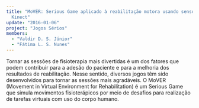 ```yaml
---
title: "MoVER: Serious Game aplicado à reabilitação motora usando sensor de movimento
  Kinect"
update: "2016-01-06"
project: "Jogos Sérios"
members:
  - "Valdir D. S. Júnior"
  - "Fátima L. S. Nunes"
---
```

Tornar as sessões de fisioterapia mais divertidas é um dos fatores que podem contribuir para a adesão do paciente e para a melhoria dos resultados de reabilitação. Nesse sentido, diversos jogos têm sido desenvolvidos para tornar as sessões mais agradáveis. O MoVER (Movement in Virtual Environment for Rehabilitation) é um Serious Game que simula movimentos fisioterápicos por meio de desafios para realização de tarefas virtuais com uso do corpo humano.
